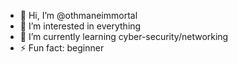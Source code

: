- 👋 Hi, I’m @othmaneimmortal
- 👀 I’m interested in everything
- 🌱 I’m currently learning cyber-security/networking
- ⚡ Fun fact: beginner

<!---
othmaneimmortal/othmaneimmortal is a ✨ special ✨ repository because its `README.md` (this file) appears on your GitHub profile.
You can click the Preview link to take a look at your changes.
--->
